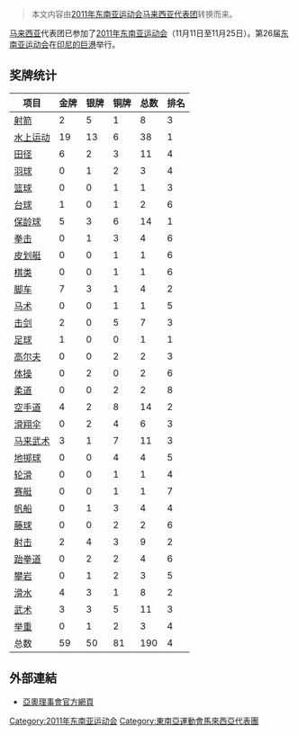 > 本文内容由[2011年东南亚运动会马来西亚代表团](https://zh.wikipedia.org/wiki/2011年东南亚运动会马来西亚代表团)转换而来。


[马来西亚](../Page/马来西亚.md "wikilink")代表团已参加了[2011年东南亚运动会](https://zh.wikipedia.org/wiki/2011年东南亚运动会 "wikilink")（11月11日至11月25日）。第26届[东南亚运动会](../Page/东南亚运动会.md "wikilink")在[印尼的](https://zh.wikipedia.org/wiki/印尼 "wikilink")[巨港](../Page/巨港.md "wikilink")举行。

## 奖牌统计

| 项目                                                                 | **金牌** | **银牌** | **铜牌** | 总数  | 排名 |
| ------------------------------------------------------------------ | ------ | ------ | ------ | --- | -- |
| [射箭](../Page/2011年东南亚运动会射箭比赛.md "wikilink")                        | 2      | 5      | 1      | 8   | 3  |
| [水上运动](https://zh.wikipedia.org/wiki/2011年东南亚运动会水上运动比赛 "wikilink") | 19     | 13     | 6      | 38  | 1  |
| [田径](../Page/2011年东南亚运动会田径比赛.md "wikilink")                        | 6      | 2      | 3      | 11  | 4  |
| [羽球](../Page/2011年东南亚运动会羽球比赛.md "wikilink")                        | 0      | 1      | 2      | 3   | 4  |
| [篮球](../Page/2011年东南亚运动会篮球比赛.md "wikilink")                        | 0      | 0      | 1      | 1   | 3  |
| [台球](https://zh.wikipedia.org/wiki/2011年东南亚运动会台球比赛 "wikilink")     | 1      | 0      | 1      | 2   | 6  |
| [保龄球](../Page/2011年东南亚运动会保龄球比赛.md "wikilink")                      | 5      | 3      | 6      | 14  | 1  |
| [拳击](https://zh.wikipedia.org/wiki/2011年东南亚运动会拳击比赛 "wikilink")     | 0      | 1      | 3      | 4   | 6  |
| [皮划艇](https://zh.wikipedia.org/wiki/2011年东南亚运动会皮划艇静水比赛 "wikilink") | 0      | 0      | 1      | 1   | 6  |
| [棋类](https://zh.wikipedia.org/wiki/2011年东南亚运动会棋类比赛 "wikilink")     | 0      | 0      | 1      | 1   | 6  |
| [脚车](https://zh.wikipedia.org/wiki/2011年东南亚运动会脚车比赛 "wikilink")     | 7      | 3      | 1      | 4   | 2  |
| [马术](https://zh.wikipedia.org/wiki/2011年东南亚运动会马术比赛 "wikilink")     | 0      | 0      | 1      | 1   | 5  |
| [击剑](https://zh.wikipedia.org/wiki/2011年东南亚运动会击剑比赛 "wikilink")     | 2      | 0      | 5      | 7   | 3  |
| [足球](../Page/2011年东南亚运动会足球比赛.md "wikilink")                        | 1      | 0      | 0      | 1   | 1  |
| [高尔夫](https://zh.wikipedia.org/wiki/2011年东南亚运动会高尔夫比赛 "wikilink")   | 0      | 0      | 2      | 2   | 3  |
| [体操](https://zh.wikipedia.org/wiki/2011年东南亚运动会体操比赛 "wikilink")     | 0      | 2      | 0      | 2   | 6  |
| [柔道](https://zh.wikipedia.org/wiki/2011年东南亚运动会柔道比赛 "wikilink")     | 0      | 0      | 2      | 2   | 8  |
| [空手道](https://zh.wikipedia.org/wiki/2011年东南亚运动会空手道比赛 "wikilink")   | 4      | 2      | 8      | 14  | 2  |
| [滑翔伞](https://zh.wikipedia.org/wiki/2011年东南亚运动会滑翔伞比赛 "wikilink")   | 0      | 2      | 4      | 6   | 3  |
| [马来武术](https://zh.wikipedia.org/wiki/2011年东南亚运动会马来武术比赛 "wikilink") | 3      | 1      | 7      | 11  | 3  |
| [地掷球](https://zh.wikipedia.org/wiki/2011年东南亚运动会地掷球比赛 "wikilink")   | 0      | 0      | 4      | 4   | 5  |
| [轮滑](https://zh.wikipedia.org/wiki/2011年东南亚运动会轮滑比赛 "wikilink")     | 0      | 0      | 1      | 1   | 4  |
| [赛艇](https://zh.wikipedia.org/wiki/2011年东南亚运动会赛艇比赛 "wikilink")     | 0      | 0      | 1      | 1   | 7  |
| [帆船](https://zh.wikipedia.org/wiki/2011年东南亚运动会帆船比赛 "wikilink")     | 0      | 1      | 3      | 4   | 4  |
| [藤球](https://zh.wikipedia.org/wiki/2011年东南亚运动会藤球比赛 "wikilink")     | 0      | 0      | 2      | 2   | 6  |
| [射击](https://zh.wikipedia.org/wiki/2011年东南亚运动会射击比赛 "wikilink")     | 2      | 4      | 3      | 9   | 2  |
| [跆拳道](https://zh.wikipedia.org/wiki/2011年东南亚运动会跆拳道比赛 "wikilink")   | 0      | 2      | 2      | 4   | 6  |
| [攀岩](https://zh.wikipedia.org/wiki/2011年东南亚运动会攀岩比赛 "wikilink")     | 0      | 1      | 2      | 3   | 5  |
| [滑水](https://zh.wikipedia.org/wiki/2011年东南亚运动会滑水比赛 "wikilink")     | 4      | 3      | 1      | 8   | 2  |
| [武术](../Page/2011年东南亚运动会武术比赛.md "wikilink")                        | 3      | 3      | 5      | 11  | 3  |
| [举重](https://zh.wikipedia.org/wiki/2011年东南亚运动会举重比赛 "wikilink")     | 0      | 1      | 2      | 3   | 4  |
| 总数                                                                 | 59     | 50     | 81     | 190 | 4  |

## 外部連結

<references />

  - [亞奧理事會官方網頁](https://web.archive.org/web/20090303150302/http://ocasia.org/regional_games.asp)

[Category:2011年东南亚运动会](https://zh.wikipedia.org/wiki/Category:2011年东南亚运动会 "wikilink") [Category:東南亞運動會馬來西亞代表團](https://zh.wikipedia.org/wiki/Category:東南亞運動會馬來西亞代表團 "wikilink")